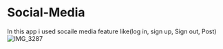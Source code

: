 # Social-Media
In this app i used socaile media feature like(log in, sign up, Sign out, Post)
![IMG_3287](https://user-images.githubusercontent.com/83470095/182114334-b1c8221e-0b91-4a37-a4ef-dbdcec0868e9.jpg)
